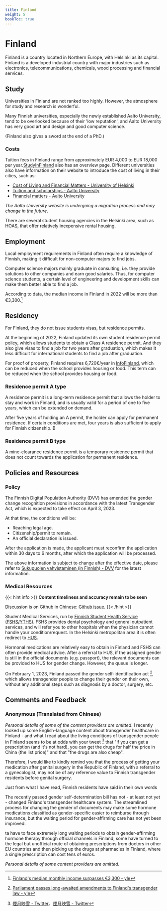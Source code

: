 ```yaml
---
title: Finland
weight: 5
bookToc: true
---
```


# Finland

Finland is a country located in Northern Europe, with Helsinki as its capital. Finland is a developed industrial country with major industries such as electronics, telecommunications, chemicals, wood processing and financial services.

## Study

Universities in Finland are not ranked too highly. However, the atmosphere for study and research is wonderful.

Many Finnish universities, especially the newly established Aalto University, tend to be overlooked because of their 'low reputation', and Aalto University has very good art and design and good computer science.

(Finland also gives a sword at the end of a PhD.)

### Costs

Tuition fees in Finland range from approximately EUR 4,000 to EUR 18,000 per year.[StudyInFinland](https://www.studyinfinland.fi/admissions/fees-and-costs) also has an overview page. Different universities also have information on their website to introduce the cost of living in their cities, such as:

- [Cost of Living and Financial Matters - University of Helsinki](https://www.helsinki.fi/en/admissions-and-education/international-students/student-life-helsinki/cost-living-and-financial-matters)
- [Tuition and scholarships - Aalto University](https://into.aalto.fi/display/enopisk/Tuition+fees+and+scholarships)
- [Financial matters - Aalto University](https://into.aalto.fi/display/enopisk/Financial+matters)

*The Aalto University website is undergoing a migration process and may change in the future*.

There are several student housing agencies in the Helsinki area, such as HOAS, that offer relatively inexpensive rental housing.

## Employment

Local employment requirements in Finland often require a knowledge of Finnish, making it difficult for non-computer majors to find jobs.

Computer science majors mainly graduate in consulting, i.e. they provide solutions to other companies and earn good salaries. Thus, for computer science students, a certain level of engineering and development skills can make them better able to find a job.

According to data, the median income in Finland in 2022 will be more than €3,300.[^2]

## Residency

For Finland, they do not issue students visas, but residence permits.

At the beginning of 2022, Finland updated its own student residence permit policy, which allows students to obtain a Class A residence permit. And they also give visas to find a job for two years after graduation, which makes it less difficult for international students to find a job after graduation.

For proof of property, Finland requires 6,720€/year in [InfoFinland](https://www.infofinland.fi/zh/moving-to-finland/non-eu-citizens/study-in-finland), which can be reduced when the school provides housing or food. This term can be reduced when the school provides housing or food.

### Residence permit A type

A residence permit is a long-term residence permit that allows the holder to stay and work in Finland, and is usually valid for a period of one to five years, which can be extended on demand.

After five years of holding an A permit, the holder can apply for permanent residence. If certain conditions are met, four years is also sufficient to apply for Finnish citizenship. B

### Residence permit B type

A mine-clearance residence permit is a temporary residence permit that does not count towards the application for permanent residence.

## Policies and Resources

### Policy

The Finnish Digital Population Authority (DVV) has amended the gender change recognition provisions in accordance with the latest Transgender Act, which is expected to take effect on April 3, 2023.

At that time, the conditions will be:

- Reaching legal age.
- Citizenship/permit to remain.
- An official declaration is issued.

After the application is made, the applicant must reconfirm the application within 30 days to 6 months, after which the application will be processed.

The above information is subject to change after the effective date, please refer to [Sukupuolen vahvistaminen (in Finnish) - DVV](https://dvv.fi/sukupuolen-vahvistaminen) for the latest information.

### Medical Resources

{{< hint info >}}
**Content timeliness and accuracy remain to be seen**

Discussion is on Github in Chinese: [Github issue](https://github.com/Linzh7/TransAcademicUniGuide/issues/2).
{{< /hint >}}

Student Medical Services, run by [Finnish Student Health Service (FSHS/YTHS)](https://www.yths.fi/en/frontpage/). FSHS provides dental psychology and general outpatient services, and will refer you to other hospitals when the physician cannot handle your condition/request. In the Helsinki metropolitan area it is often redirect to [HUS](https://www.hus.fi/en).

Hormonal medications are relatively easy to obtain in Finland and FSHS can often provide medical advice. After a referral to HUS, if the assigned gender is still in the official documents (e.g. passport), the relevant documents can be provided to HUS for gender change. However, the queue is longer.

On February 1, 2023, Finland passed the gender self-identification act [^3], which allows transgender people to change their gender on their own, without any additional steps such as diagnosis by a doctor, surgery, etc.

## Comments and Feedback

### Anonymous (Translated from Chinese)

*Personal details of some of the content providers are omitted*. I recently looked up some English-language content about transgender healthcare in Finland - and what I read about the living conditions of transgender people in Finland seems to be at odds with your tweet [^4] that "if you can get a prescription (and it's not hard), you can get the drugs for half the price in China (the list price)" and that "the drugs are also cheap".

Therefore, I would like to kindly remind you that the process of getting your medication after genital surgery in the Republic of Finland, with a referral to a gynecologist, may not be of any reference value to Finnish transgender residents before genital surgery.

Just from what I have read, Finnish residents have said in their own words

The recently passed gender self-determination bill has not - at least not yet - changed Finland's transgender healthcare system. The streamlined process for changing the gender of documents may make some hormone medications classified as gender-specific easier to reimburse through insurance, but the waiting period for gender-affirming care has not yet been improved.

ta have to face extremely long waiting periods to obtain gender-affirming hormone therapy through official channels in Finland, some have turned to the legal but unofficial route of obtaining prescriptions from doctors in other EU countries and then picking up the drugs at pharmacies in Finland, where a single prescription can cost tens of euros.

*Personal details of some content providers are omitted*.

[^1]: [Finnish Immigration Service: Finnish Nationality](https://migri.fi/en/faq-finnish-citizenship)
[^2]: [Finland's median monthly income surpasses €3,300 - yle](https://yle.fi/a/3-12647702)
[^3]: [Parliament passes long-awaited amendments to Finland's transgender law - yle](https://yle.fi/a/74-20015866)
[^4]: [煙月映雪 - Twitter](https://mobile.twitter.com/SnowPoetess/status/1621093325569953792)、[煙月映雪 - Twitter](https://mobile.twitter.com/SnowPoetess/status/1621958970733641728)


